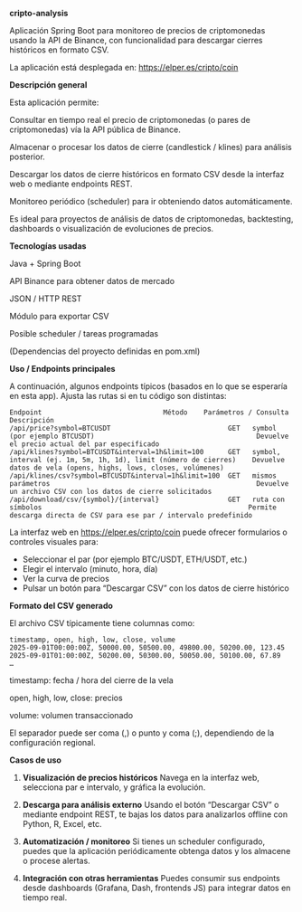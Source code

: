 **cripto-analysis**

Aplicación Spring Boot para monitoreo de precios de criptomonedas usando la API de Binance, con funcionalidad para descargar cierres históricos en formato CSV.

La aplicación está desplegada en:
https://elper.es/cripto/coin

**Descripción general**

Esta aplicación permite:

Consultar en tiempo real el precio de criptomonedas (o pares de criptomonedas) vía la API pública de Binance.

Almacenar o procesar los datos de cierre (candlestick / klines) para análisis posterior.

Descargar los datos de cierre históricos en formato CSV desde la interfaz web o mediante endpoints REST.

Monitoreo periódico (scheduler) para ir obteniendo datos automáticamente.

Es ideal para proyectos de análisis de datos de criptomonedas, backtesting, dashboards o visualización de evoluciones de precios.

**Tecnologías usadas**

Java + Spring Boot

API Binance para obtener datos de mercado

JSON / HTTP REST

Módulo para exportar CSV

Posible scheduler / tareas programadas

(Dependencias del proyecto definidas en pom.xml)


**Uso / Endpoints principales**

A continuación, algunos endpoints típicos (basados en lo que se esperaría en esta app). Ajusta las rutas si en tu código son distintas:
```
Endpoint	                          Método	Parámetros / Consulta	Descripción
/api/price?symbol=BTCUSDT      	                      GET	symbol (por ejemplo BTCUSDT)	                                    Devuelve el precio actual del par especificado
/api/klines?symbol=BTCUSDT&interval=1h&limit=100	  GET	symbol, interval (ej. 1m, 5m, 1h, 1d), limit (número de cierres)	Devuelve datos de vela (opens, highs, lows, closes, volúmenes)
/api/klines/csv?symbol=BTCUSDT&interval=1h&limit=100  GET	mismos parámetros                                                   Devuelve un archivo CSV con los datos de cierre solicitados
/api/download/csv/{symbol}/{interval}	              GET	ruta con símbolos                                                   Permite descarga directa de CSV para ese par / intervalo predefinido
```
La interfaz web en https://elper.es/cripto/coin puede ofrecer formularios o controles visuales para:

- Seleccionar el par (por ejemplo BTC/USDT, ETH/USDT, etc.)
- Elegir el intervalo (minuto, hora, día)
- Ver la curva de precios
- Pulsar un botón para “Descargar CSV” con los datos de cierre histórico

**Formato del CSV generado**

El archivo CSV típicamente tiene columnas como:
```
timestamp, open, high, low, close, volume
2025-09-01T00:00:00Z, 50000.00, 50500.00, 49800.00, 50200.00, 123.45
2025-09-01T01:00:00Z, 50200.00, 50300.00, 50050.00, 50100.00, 67.89
…  
```

timestamp: fecha / hora del cierre de la vela

open, high, low, close: precios

volume: volumen transaccionado

El separador puede ser coma (,) o punto y coma (;), dependiendo de la configuración regional.

**Casos de uso**

1. **Visualización de precios históricos**
Navega en la interfaz web, selecciona par e intervalo, y gráfica la evolución.

2. **Descarga para análisis externo**
Usando el botón “Descargar CSV” o mediante endpoint REST, te bajas los datos para analizarlos offline con Python, R, Excel, etc.

3. **Automatización / monitoreo**
Si tienes un scheduler configurado, puedes que la aplicación periódicamente obtenga datos y los almacene o procese alertas.

4. **Integración con otras herramientas**
Puedes consumir sus endpoints desde dashboards (Grafana, Dash, frontends JS) para integrar datos en tiempo real.
